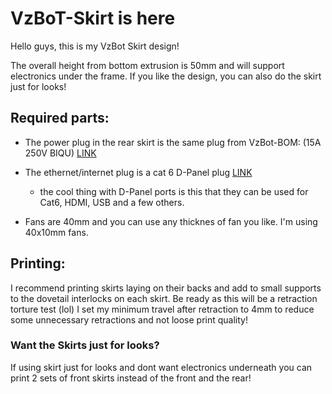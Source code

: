 # VzBoT-Skirt is here
Hello guys, this is my VzBot Skirt design!

The overall height from bottom extrusion is 50mm and will support electronics under the frame. If you like the design, you can also do the skirt just for looks!

## Required parts:

* The power plug in  the rear skirt is the same plug from VzBot-BOM: (15A 250V BIQU) [LINK]( https://www.amazon.com/BIQU-Rocker-Switch-Socket-Module/dp/B07KS2TQ45/ref=sr_1_3?crid=1AUOWP7VZZAJ&keywords=biqu%2B15a%2B250v%2Brocker%2Bswitch%2Bpower%2Bsocket%2Binlet%2Bmodule&qid=1643858694&sprefix=250v%2Bbiq%2Caps%2C197&sr=8-3&th=1)

* The ethernet/internet plug is a cat 6 D-Panel plug [LINK]( https://www.amazon.com/gp/product/B081P826R6/ref=ox_sc_saved_image_1?smid=A3JISXJ5AQCA73&psc=1)
  * the cool thing with D-Panel ports is this that they can be used for Cat6, HDMI, USB and a few others.
  
* Fans are 40mm and you can use any thicknes of fan you like. I'm using 40x10mm fans.

## Printing:

I recommend printing skirts laying on their backs and add to small supports to the dovetail interlocks on each skirt. Be ready as this will be a retraction torture test (lol) I set my minimum travel after retraction to 4mm to reduce some unnecessary retractions and not loose print quality!

### Want the Skirts just for looks?

If using skirt just for looks and dont want electronics underneath you can print 2 sets of front skirts instead of the front and the rear!
